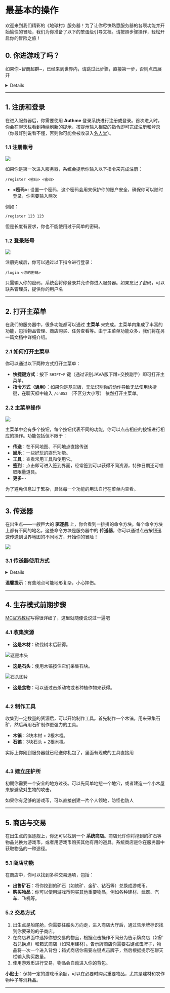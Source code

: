 # 最基本的操作

欢迎来到我们精彩的《地球村》服务器！为了让你尽快熟悉服务器的各项功能并开始愉快的冒险，我们为你准备了以下的笨蛋级引导文档。请按照步骤操作，轻松开启你的冒险之旅！

## 0. 你进游戏了吗？

如果你~智商超群~，已经来到世界内，请跳过此步骤，直接第一步，否则点击展开

<details>

### 0.1 客户端

**你可以选择自己的客户端，可以不带我们的MOD进入（仅能访问原版部分，有时候会出现奇奇怪怪的BUG，不建议）**

*什么？你连客户端是什么都不知道*

这是PCL2
![](/others/基础/这是PCL2.png)

这是下载栏目

![](/others/基础/下载栏目.png)

这下看懂了吗？

![](/others/基础/这下看懂了吗.png)

这下懂了吧？？

![](/others/基础/这下懂了吧.png)

这下全懂了吧？？！

![](/others/基础/这下全懂了吧.png)

点它就可以启动游戏！

![](/others/基础/启动游戏.png)

**还有一个更简便的方法**

*~TMD怎么不早说~*

直接下载已经配好的[整合包](https://www.123pan.com/s/WiuUVv-KNG0H.html)

没错就是它！点进去

![](/others/基础/整合包1.png)

点进去！

![](/others/基础/整合包2.png)

下好之后是这样一个文件

至于怎么就此打开游戏我们不做赘述

因为

这是一个智力检测点，我期望你能通过

![](/others/基础/整合包3.png)


### 0.2 地址/IP/链接

*这里又是一个智力检测点*

首先，地址可以在[地球村官网](https://emc.mysxl.cn)下拉找到

**这个是《Minecraft》**

![](/others/基础/这个是《我的世界》.png)

**这是多人游戏界面**

![](/others/基础/多人游戏1.png)

**第一次来，添加服务器**

![](/others/基础/多人游戏2.png)

**输入地址**

![](/others/基础/多人游戏3.png)

**别忘了下面资源包启用**

你要是没资源包会错过许多内容，仅次于MOD

![](/others/基础/多人游戏4.png)

好了现在看到那个大大的“完成”了没

戳它

**这下都知道了吧**

![](/others/基础/多人游戏5.png)

</details>

---

## 1. 注册和登录

在进入服务器后，你需要使用 **Authme** 登录系统进行注册或登录。首次进入时，你会在聊天栏看到持续刷新的提示，按提示输入相应的指令即可完成注册和登录（你最好别说看不懂，否则你可能会被收录入[名人堂](http://lezi.earthvillage.top)）。

### 1.1 注册账号

![](/others/基础/注册.png)

如果你是第一次进入服务器，系统会提示你输入以下指令来完成注册：

```plaintext
/register <密码> <密码>
```

- **<密码>**: 设置一个密码，这个密码会用来保护你的账户安全，确保你可以随时登录，你需要输入两次

例如：

```plaintext
/register 123 123
```

但是长度有要求，你也不能使用过于简单的密码。

### 1.2 登录账号

![](/others/基础/登录.png)

注册完成后，你可以通过以下指令进行登录：

```plaintext
/login <你的密码>
```

只需输入你的密码，系统会将你登录并允许你进入服务器。如果忘记了密码，可以联系管理员，提供你的用户名

---

## 2. 打开主菜单

在我们的服务器中，很多功能都可以通过 **主菜单** 来完成。主菜单内集成了丰富的功能，包括物品管理、商店购买、任务查看等。由于主菜单功能众多，我们将在另一篇文档中详细介绍。

### 2.1 如何打开主菜单

你可以通过以下两种方式打开主菜单：

- **快捷键方式**：按下 `SHIFT+F` 键（通过识别JAVA版下蹲+交换副手）即可打开主菜单。
- **指令方式（通用）**：如果你是基岩版，无法识别你的动作导致无法使用快捷键，在聊天框中输入 `/cn052` （不区分大小写） 依然打开主菜单。

### 2.2 主菜单操作

![](/others/基础/菜单预览.gif)

主菜单中会有多个按钮，每个按钮代表不同的功能，你可以点击相应的按钮进行相应的操作。功能包括但不限于：

- **传送**：在不同地图、不同地点直接传送
- **娱乐**：一些好玩的娱乐功能。
- **工具**：查看常用工具和使用它。
- **签到**：点击即可进入签到界面，经常签到可以获得不同资源，特殊日期还可领取限量道具。
- **更多···**

为了避免信息过于繁杂，具体每一个功能的用法自行在菜单内查看。

---

## 3. 传送器

在出生点——一艘巨大的 **驱逐舰** 上，你会看到一排排的命令方块。每个命令方块上都有不同的地名，这些命令方块是服务器中的 **传送器**，你可以通过点击按钮迅速传送到世界地图的不同地方，开始你的冒险！

![](/others/基础/传送器.png)

### 3.1 传送器使用方式

<details>

~~不是哥们你按下按钮都不会啊~~

1. 找到驱逐舰旁的传送器区域。
2. 每个传送器上方都有不同的地名，例如“北京市”、“纽约”、“法国西岸”等。
3. 右键点击你想去的地方的按钮，即可传送到该位置。

</details>

**温馨提示**：有些地点可能地形复杂，小心摔伤。

---

## 4. 生存模式前期步骤

[MC官方教程](https://zh.minecraft.wiki/w/%E6%95%99%E7%A8%8B)写得很详细了，这里就随便说说过一遍吧

### 4.1 收集资源


- **这是木材**：砍伐树木后获得。

![这是木头]()

- **这是石头**：使用木镐按住它们采集石块。

![石头图片]()

- **这是食物**：可以通过击杀动物或者种植作物来获得。

![]()

### 4.2 制作工具

收集到一定数量的资源后，可以开始制作工具。首先制作一个木镐，用来采集石矿，然后再用石矿制作更强力的工具。

- **木镐**：3块木材 + 2根木棍。
- **石镐**：3块石头 + 2根木棍。

实际上你刚到服务器就已经送你礼包了，里面有现成的工具直接用

![]()

### 4.3 建立庇护所

初期你需要一个安全的地方过夜。可以先简单地挖一个地穴，或者建造一个小木屋来躲避敌对生物的攻击。

如果你有足够的游戏币，可以直接创建一片个人领地，防怪也防人


---

## 5. 商店与交易

在出生点的驱逐舰上，你还可以找到一个 **系统商店**。商店允许你将挖到的矿石等物品兑换为游戏币，或者用游戏币购买其他有用的道具。系统商店是你在服务器中获取物品的一种途径。

### 5.1 商店功能

在商店中，你可以找到多种交易选项，包括：

- **出售矿石**：将你挖到的矿石（如铁矿、金矿、钻石等）兑换成游戏币。
- **购买物品**：你可以使用游戏币购买其他重要物品，例如各种建材、武器、汽车、飞机等。

### 5.2 交易方式

1. 出生点是船尾舱，你需要往船头方向走，进入商店大厅后，通过告示牌标识找到你要采购的子商店。
2. 在商店界面中选择你想交易的物品，根据点击操作不同分为告示牌商店（如矿石兑换点）和箱式商店（如常用建材）。告示牌商店你需要右键点击牌子，物品将一次一个进入背包；箱式商店你需要左键点击牌子，然后根据提示在聊天栏输入购买数量。
3. 使用游戏币进行交易，物品会自动进入你的背包。

**小贴士**：保持一定的游戏币余额，可以在必要时购买重要物品，尤其是建材和农作物种子等消耗品。

---


